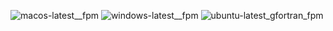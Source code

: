  ![macos-latest__fpm](https://img.shields.io/badge/macos--latest__fpm-failing-red) ![windows-latest__fpm](https://img.shields.io/badge/windows--latest__fpm-failing-red) ![ubuntu-latest_gfortran_fpm](https://img.shields.io/badge/ubuntu--latest_gfortran_fpm-failing-red)
